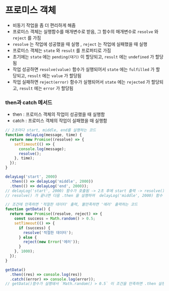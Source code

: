 # 프로미스 객체

- 비동기 작업을 좀 더 편리하게 해줌
- 프로미스 객체는 실행함수를 매개변수로 받음, 그 함수의 매개변수로 `resolve` 와 `reject` 를 가짐
- `resolve` 는 작업에 성공했을 때 실행
  , `reject` 는 작업에 실패했을 때 실행
- 프로미스 객체는 `state` 와 `result` 를 프로퍼티로 가짐
- 초기에는 `state` 에는 `pending(대기)` 이 할당되고, `result` 에는 `undefined` 가 할당됨
- 작업 성공하면 `resolve(value)` 함수가 실행되어서 `state` 에는 `fulfilled` 가 할당되고, `result` 에는 `value` 가 할당됨
- 작업 실패하면 `reject(error)` 함수가 실행되어서 `state` 에는 `rejected` 가 할당되고, `result` 에는 `error` 가 할당됨

### then과 catch 메서드

- then : 프로미스 객체의 작업이 성공했을 때 실행함
- catch : 프로미스 객체의 작업이 실패했을 때 실행함

```javascript
// 2초마다 start, middle, end를 실행하는 코드
function delayLog(message, time) {
  return new Promise((resolve) => {
    setTimeout(() => {
      console.log(message);
      resolve();
    }, time);
  });
}

delayLog('start', 2000)
  .then(() => delayLog('middle', 2000))
  .then(() => delayLog('end', 2000));
// delayLog('start', 2000) 함수가 호출됨 -> 2초 후에 start 출력 -> resolve() 실행
// resolve() 가 끝나면 다음 .then 을 실행하여  delayLog('middle', 2000) 함수 호출 -> 앞의 과정 반복
```

```javascript
// 조건에 만족하면 '적절한 데이터' 출력, 불만족하면 '에러' 출력하는 코드
function getData() {
  return new Promise((resolve, reject) => {
    const success = Math.random() > 0.5;
    setTimeout(() => {
      if (success) {
        resolve('적절한 데이터');
      } else {
        reject(new Error('에러'));
      }
    }, 1000);
  });
}

getData()
  .then((res) => console.log(res))
  .catch((error) => console.log(error));
// getData()함수가 실행돼서 `Math.random() > 0.5` 이 조건을 만족하면 .then 실행, 불만족하면 .catch 실행
```
